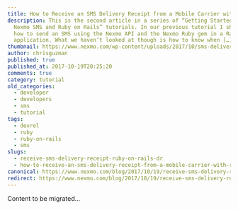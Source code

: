 ```yaml
---
title: How to Receive an SMS Delivery Receipt from a Mobile Carrier with Ruby on Rails
description: This is the second article in a series of “Getting Started with
  Nexmo SMS and Ruby on Rails” tutorials. In our previous tutorial I showed you
  how to send an SMS using the Nexmo API and the Nexmo Ruby gem in a Rails
  application. What we haven’t looked at though is how to know when […]
thumbnail: https://www.nexmo.com/wp-content/uploads/2017/10/sms-delivery-ruby.png
author: chrisguzman
published: true
published_at: 2017-10-19T20:25:20
comments: true
category: tutorial
old_categories:
  - developer
  - developers
  - sms
  - tutorial
tags:
  - devrel
  - ruby
  - ruby-on-rails
  - sms
slugs:
  - receive-sms-delivery-receipt-ruby-on-rails-dr
  - how-to-receive-an-sms-delivery-receipt-from-a-mobile-carrier-with-ruby-on-rails
canonical: https://www.nexmo.com/blog/2017/10/19/receive-sms-delivery-receipt-ruby-on-rails-dr
redirect: https://www.nexmo.com/blog/2017/10/19/receive-sms-delivery-receipt-ruby-on-rails-dr
---
```

Content to be migrated...